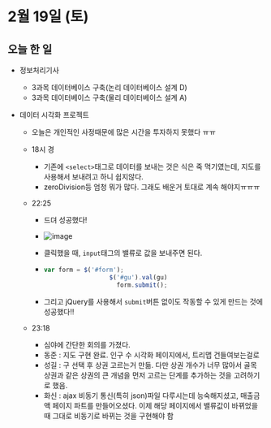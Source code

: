 # 2월 19일 (토)

## 오늘 한 일

* 정보처리기사
  * 3과목 데이터베이스 구축(논리 데이터베이스 설계 D)
  * 3과목 데이터베이스 구축(물리 데이터베이스 설계 A)
  
* 데이터 시각화 프로젝트

  * 오늘은 개인적인 사정때문에 많은 시간을 투자하지 못했다 ㅠㅠ

  * 18시 경

    * 기존에 `<select>`태그로 데이터를 보내는 것은 식은 죽 먹기였는데, 지도를 사용해서 보내려고 하니 쉽지않다.
    * zeroDivision등 엄청 뭐가 많다. 그래도 배운거 토대로 계속 해야지ㅠㅠㅠ

  * 22:25

    * 드뎌 성공했다!

    * ![image](https://user-images.githubusercontent.com/75322297/154802644-549a0cc9-8494-450c-933f-504f879cc4e9.png)

    * 클릭했을 때, `input`태그의 밸류로 값을 보내주면 된다.

    * ```js
      var form = $('#form');
      					$('#gu').val(gu)
                          form.submit();
      ```

    * 그리고 jQuery를 사용해서 `submit`버튼 없이도 작동할 수 있게 만드는 것에 성공했다!! 
    
  * 23:18
  
    * 심야에 간단한 회의를 가졌다.
    * 동준 : 지도 구현 완료. 인구 수 시각화 페이지에서, 트리맵 건들여보는걸로
    * 성길 : 구 선택 후 상권 고르는거 만듦. 다만 상권 개수가 너무 많아서 골목상권과 같은 상권의 큰 개념을 먼저 고르는 단계를 추가하는 것을 고려하기로 했음. 
    * 화신 : ajax 비동기 통신(특히 json)파일 다루시는데 능숙해지셨고, 매출금액 페이지 파트를 만들어오셨다. 이제 해당 페이지에서 밸류값이 바뀌었을 때 그대로 비동기로 바뀌는 것을 구현해야 함